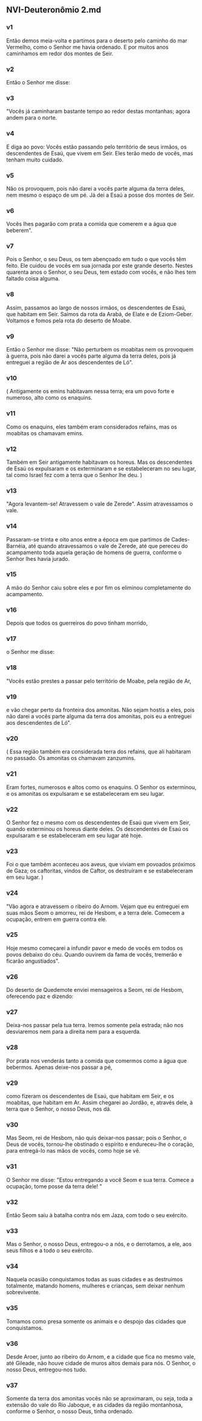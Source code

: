 ## NVI-Deuteronômio 2.md
### v1
 Então demos meia-volta e partimos para o deserto pelo caminho do mar Vermelho, como o Senhor me havia ordenado. E por muitos anos caminhamos em redor dos montes de Seir.
### v2
 Então o Senhor me disse:
### v3
 "Vocês já caminharam bastante tempo ao redor destas montanhas; agora andem para o norte.
### v4
 E diga ao povo: Vocês estão passando pelo território de seus irmãos, os descendentes de Esaú, que vivem em Seir. Eles terão medo de vocês, mas tenham muito cuidado.
### v5
 Não os provoquem, pois não darei a vocês parte alguma da terra deles, nem mesmo o espaço de um pé. Já dei a Esaú a posse dos montes de Seir.
### v6
 Vocês lhes pagarão com prata a comida que comerem e a água que beberem".
### v7
 Pois o Senhor, o seu Deus, os tem abençoado em tudo o que vocês têm feito. Ele cuidou de vocês em sua jornada por este grande deserto. Nestes quarenta anos o Senhor, o seu Deus, tem estado com vocês, e não lhes tem faltado coisa alguma.
### v8
 Assim, passamos ao largo de nossos irmãos, os descendentes de Esaú, que habitam em Seir. Saímos da rota da Arabá, de Elate e de Eziom-Geber. Voltamos e fomos pela rota do deserto de Moabe.
### v9
 Então o Senhor me disse: "Não perturbem os moabitas nem os provoquem à guerra, pois não darei a vocês parte alguma da terra deles, pois já entreguei a região de Ar aos descendentes de Ló".
### v10
 ( Antigamente os emins habitavam nessa terra; era um povo forte e numeroso, alto como os enaquins.
### v11
 Como os enaquins, eles também eram considerados refains, mas os moabitas os chamavam emins.
### v12
 Também em Seir antigamente habitavam os horeus. Mas os descendentes de Esaú os expulsaram e os exterminaram e se estabeleceram no seu lugar, tal como Israel fez com a terra que o Senhor lhe deu. )
### v13
 "Agora levantem-se! Atravessem o vale de Zerede". Assim atravessamos o vale.
### v14
 Passaram-se trinta e oito anos entre a época em que partimos de Cades-Barnéia, até quando atravessamos o vale de Zerede, até que pereceu do acampamento toda aquela geração de homens de guerra, conforme o Senhor lhes havia jurado.
### v15
 A mão do Senhor caiu sobre eles e por fim os eliminou completamente do acampamento.
### v16
 Depois que todos os guerreiros do povo tinham morrido,
### v17
 o Senhor me disse:
### v18
 "Vocês estão prestes a passar pelo território de Moabe, pela região de Ar,
### v19
 e vão chegar perto da fronteira dos amonitas. Não sejam hostis a eles, pois não darei a vocês parte alguma da terra dos amonitas, pois eu a entreguei aos descendentes de Ló".
### v20
 ( Essa região também era considerada terra dos refains, que ali habitaram no passado. Os amonitas os chamavam zanzumins.
### v21
 Eram fortes, numerosos e altos como os enaquins. O Senhor os exterminou, e os amonitas os expulsaram e se estabeleceram em seu lugar.
### v22
 O Senhor fez o mesmo com os descendentes de Esaú que vivem em Seir, quando exterminou os horeus diante deles. Os descendentes de Esaú os expulsaram e se estabeleceram em seu lugar até hoje.
### v23
 Foi o que também aconteceu aos aveus, que viviam em povoados próximos de Gaza; os caftoritas, vindos de Caftor, os destruíram e se estabeleceram em seu lugar. )
### v24
 "Vão agora e atravessem o ribeiro do Arnom. Vejam que eu entreguei em suas mãos Seom o amorreu, rei de Hesbom, e a terra dele. Comecem a ocupação, entrem em guerra contra ele.
### v25
 Hoje mesmo começarei a infundir pavor e medo de vocês em todos os povos debaixo do céu. Quando ouvirem da fama de vocês, tremerão e ficarão angustiados".
### v26
 Do deserto de Quedemote enviei mensageiros a Seom, rei de Hesbom, oferecendo paz e dizendo:
### v27
 Deixa-nos passar pela tua terra. Iremos somente pela estrada; não nos desviaremos nem para a direita nem para a esquerda.
### v28
 Por prata nos venderás tanto a comida que comermos como a água que bebermos. Apenas deixe-nos passar a pé,
### v29
 como fizeram os descendentes de Esaú, que habitam em Seir, e os moabitas, que habitam em Ar. Assim chegarei ao Jordão, e, através dele, à terra que o Senhor, o nosso Deus, nos dá.
### v30
 Mas Seom, rei de Hesbom, não quis deixar-nos passar; pois o Senhor, o Deus de vocês, tornou-lhe obstinado o espírito e endureceu-lhe o coração, para entregá-lo nas mãos de vocês, como hoje se vê.
### v31
 O Senhor me disse: "Estou entregando a você Seom e sua terra. Comece a ocupação, tome posse da terra dele! "
### v32
 Então Seom saiu à batalha contra nós em Jaza, com todo o seu exército.
### v33
 Mas o Senhor, o nosso Deus, entregou-o a nós, e o derrotamos, a ele, aos seus filhos e a todo o seu exército.
### v34
 Naquela ocasião conquistamos todas as suas cidades e as destruímos totalmente, matando homens, mulheres e crianças, sem deixar nenhum sobrevivente.
### v35
 Tomamos como presa somente os animais e o despojo das cidades que conquistamos.
### v36
 Desde Aroer, junto ao ribeiro do Arnom, e a cidade que fica no mesmo vale, até Gileade, não houve cidade de muros altos demais para nós. O Senhor, o nosso Deus, entregou-nos tudo.
### v37
 Somente da terra dos amonitas vocês não se aproximaram, ou seja, toda a extensão do vale do Rio Jaboque, e as cidades da região montanhosa, conforme o Senhor, o nosso Deus, tinha ordenado.
